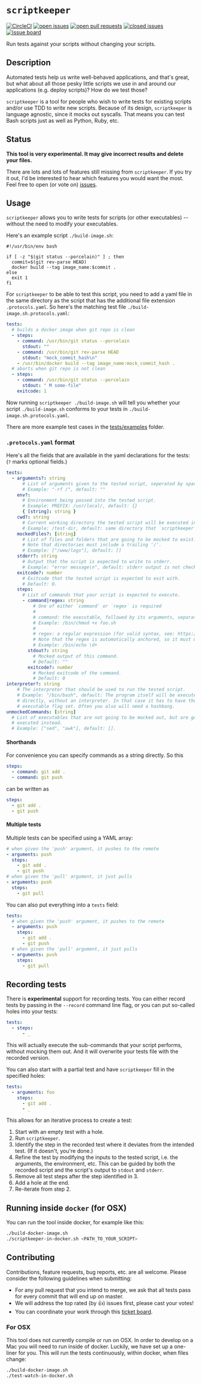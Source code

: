 # `scriptkeeper`
[![CircleCI](https://circleci.com/gh/Originate/scriptkeeper.svg?style=svg)](https://circleci.com/gh/Originate/scriptkeeper)
[![open issues](https://img.shields.io/github/issues/originate/scriptkeeper.svg?label=open%20issues)](https://github.com/Originate/scriptkeeper/issues)
[![open pull requests](https://img.shields.io/github/issues-pr-raw/originate/scriptkeeper.svg?color=%238888ff)](https://github.com/Originate/scriptkeeper/pulls)
[![closed issues](https://img.shields.io/github/issues-closed/originate/scriptkeeper.svg?color=green&label=closed%20issues)](https://github.com/Originate/scriptkeeper/issues?q=is%3Aissue+is%3Aclosed)
[![issue board](https://img.shields.io/badge/scriptkeeper-issue%20board-important.svg)](https://github.com/orgs/Originate/projects/1)

Run tests against your scripts without changing your scripts.

## Description

Automated tests help us write well-behaved applications, and that's great, but
what about all those pesky little scripts we use in and around our applications
(e.g. deploy scripts)? How do we test those?

`scriptkeeper` is a tool for people who wish to write tests for existing
scripts and/or use TDD to write new scripts. Because of its design,
`scriptkeeper` is language agnostic, since it mocks out syscalls. That means
you can test Bash scripts just as well as Python, Ruby, etc.


## Status

**This tool is very experimental. It may give incorrect results and delete your
files.**

There are lots and lots of features still missing from `scriptkeeper`. If you
try it out, I'd be interested to hear which features you would want the most.
Feel free to open (or vote on)
[issues](https://github.com/Originate/scriptkeeper/issues).

## Usage

`scriptkeeper` allows you to write tests for scripts (or other executables) --
without the need to modify your executables.

Here's an example script `./build-image.sh`:

```shell
#!/usr/bin/env bash

if [ -z "$(git status --porcelain)" ] ; then
  commit=$(git rev-parse HEAD)
  docker build --tag image_name:$commit .
else
  exit 1
fi
```

For `scriptkeeper` to be able to test this script, you need to add a yaml file
in the same directory as the script that has the additional file extension
`.protocols.yaml`. So here's the  matching test file
`./build-image.sh.protocols.yaml`:

```yaml
tests:
  # builds a docker image when git repo is clean
  - steps:
    - command: /usr/bin/git status --porcelain
      stdout: ""
    - command: /usr/bin/git rev-parse HEAD
      stdout: "mock_commit_hash\n"
    - /usr/bin/docker build --tag image_name:mock_commit_hash .
  # aborts when git repo is not clean
  - steps:
    - command: /usr/bin/git status --porcelain
      stdout: " M some-file"
    exitcode: 1
```

Now running `scriptkeeper ./build-image.sh` will tell you whether your script
`./build-image.sh` conforms to your tests in
`./build-image.sh.protocols.yaml`.

There are more example test cases in the [tests/examples](./tests/examples)
folder.

### `.protocols.yaml` format

Here's all the fields that are available in the yaml declarations for the
tests: (`?` marks optional fields.)

``` yaml
tests:
  - arguments?: string
      # List of arguments given to the tested script, seperated by spaces.
      # Example: "-rf /", default: ""
    env?:
      # Environment being passed into the tested script.
      # Example: PREFIX: /usr/local/, default: {}
      { [string]: string }
    cwd?: string
      # Current working directory the tested script will be executed in.
      # Example: /test-dir, default: same directory that `scriptkeeper` is run in.
    mockedFiles?: [string]
      # List of files and folders that are going to be mocked to exist.
      # Note that directories must include a trailing '/'.
      # Example: ["/www/logs"], default: []
    stderr?: string
      # Output that the script is expected to write to stderr.
      # Example: "error message\n", default: stderr output is not checked.
    exitcode?: number
      # Exitcode that the tested script is expected to exit with.
      # Default: 0.
    steps:
      # List of commands that your script is expected to execute.
      - command|regex: string
          # One of either `command` or `regex` is required
          #
          # command: the executable, followed by its arguments, separated by spaces.
          # Example: /bin/chmod +x foo.sh
          #
          # regex: a regular expression (for valid syntax, see: https://docs.rs/regex/1.1.2/regex/#syntax)
          # Note that the regex is automatically anchored, so it must match the entire command and its arguments
          # Example: /bin/echo \d+
        stdout?: string
          # Mocked output of this command.
          # Default: ""
        exitcode?: number
          # Mocked exitcode of the command.
          # Default: 0
interpreter?: string
    # The interpreter that should be used to run the tested script.
    # Example: "/bin/bash", default: The program itself will be executed
    # directly, without an interpreter. In that case it has to have the
    # executable flag set. Often you also will need a hashbang.
unmockedCommands: [string]
  # List of executables that are not going to be mocked out, but are going to be
  # executed instead.
  # Example: ["sed", "awk"], default: [].
```

#### Shorthands

For convenience you can specify commands as a string directly. So this

``` yaml
steps:
  - command: git add .
  - command: git push
```

can be written as

``` yaml
steps:
  - git add .
  - git push
```

#### Multiple tests

Multiple tests can be specified using a YAML array:

``` yaml
# when given the 'push' argument, it pushes to the remote
- arguments: push
  steps:
    - git add .
    - git push
# when given the 'pull' argument, it just pulls
- arguments: push
  steps:
    - git pull
```

You can also put everything into a `tests` field:

``` yaml
tests:
  # when given the 'push' argument, it pushes to the remote
  - arguments: push
    steps:
      - git add .
      - git push
  # when given the 'pull' argument, it just pulls
  - arguments: push
    steps:
      - git pull
```

## Recording tests

There is **experimental** support for recording tests. You can either record
tests by passing in the `--record` command line flag, or you can put so-called
holes into your tests:

``` yaml
tests:
  - steps:
      - _
```

This will actually execute the sub-commands that your script performs, without
mocking them out. And it will overwrite your tests file with the recorded
version.

You can also start with a partial test and have `scriptkeeper` fill in the
specified holes:

``` yaml
tests:
  - arguments: foo
    steps:
      - git add .
      - _
```

This allows for an iterative process to create a test:

1. Start with an empty test with a hole.
2. Run `scriptkeeper`.
3. Identify the step in the recorded test where it deviates from the
   intended test. (If it doesn't, you're done.)
4. Refine the test by modifying the inputs to the tested script, i.e. the
   arguments, the environment, etc. This can be guided by both the recorded
   script and the script's output to `stdout` and `stderr`.
5. Remove all test steps after the step identified in 3.
6. Add a hole at the end.
7. Re-iterate from step 2.

## Running inside `docker` (for OSX)

You can run the tool inside docker, for example like this:

``` bash
./build-docker-image.sh
./scriptkeeper-in-docker.sh <PATH_TO_YOUR_SCRIPT>
```

## Contributing



Contributions, feature requests, bug reports, etc. are all welcome.  Please
consider the following guidelines when submitting:

* For any pull request that you intend to merge, we ask that all tests pass for every commit that will end up on master.
* We will address the top rated (by :thumbsup:) issues first, please cast your votes!
* You can coordinate your work through this [ticket board](https://github.com/orgs/Originate/projects/1).

### For OSX

This tool does not currently compile or run on OSX. In order to develop on a Mac you will need to
run inside of docker. Luckily, we have set up a one-liner for you. This will run the tests continuously,
within docker, when files change:

``` bash
./build-docker-image.sh
./test-watch-in-docker.sh
```
